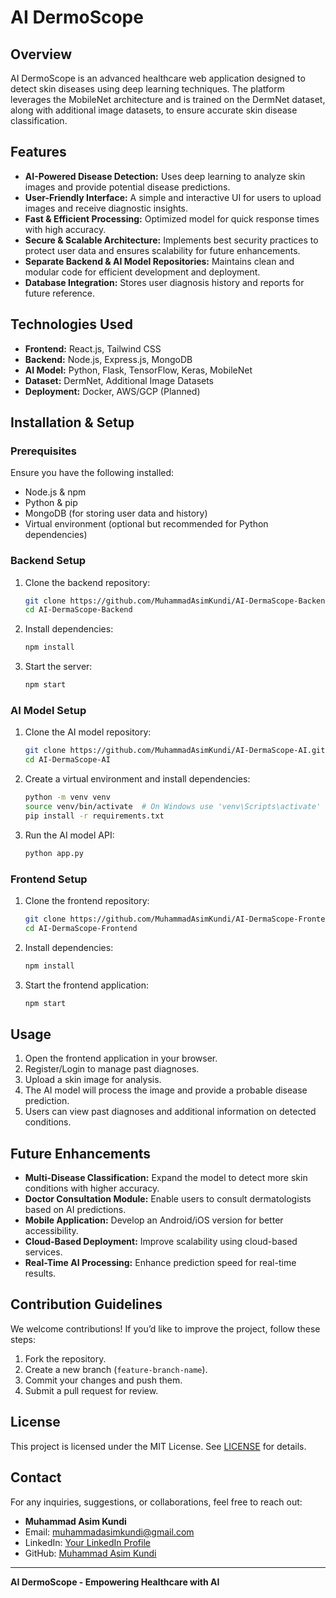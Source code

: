 # AI DermoScope

## Overview
AI DermoScope is an advanced healthcare web application designed to detect skin diseases using deep learning techniques. The platform leverages the MobileNet architecture and is trained on the DermNet dataset, along with additional image datasets, to ensure accurate skin disease classification. 

## Features
- **AI-Powered Disease Detection:** Uses deep learning to analyze skin images and provide potential disease predictions.
- **User-Friendly Interface:** A simple and interactive UI for users to upload images and receive diagnostic insights.
- **Fast & Efficient Processing:** Optimized model for quick response times with high accuracy.
- **Secure & Scalable Architecture:** Implements best security practices to protect user data and ensures scalability for future enhancements.
- **Separate Backend & AI Model Repositories:** Maintains clean and modular code for efficient development and deployment.
- **Database Integration:** Stores user diagnosis history and reports for future reference.

## Technologies Used
- **Frontend:** React.js, Tailwind CSS
- **Backend:** Node.js, Express.js, MongoDB
- **AI Model:** Python, Flask, TensorFlow, Keras, MobileNet
- **Dataset:** DermNet, Additional Image Datasets
- **Deployment:** Docker, AWS/GCP (Planned)

## Installation & Setup
### Prerequisites
Ensure you have the following installed:
- Node.js & npm
- Python & pip
- MongoDB (for storing user data and history)
- Virtual environment (optional but recommended for Python dependencies)

### Backend Setup
1. Clone the backend repository:
   ```sh
   git clone https://github.com/MuhammadAsimKundi/AI-DermaScope-Backend.git
   cd AI-DermaScope-Backend
   ```
2. Install dependencies:
   ```sh
   npm install
   ```
3. Start the server:
   ```sh
   npm start
   ```

### AI Model Setup
1. Clone the AI model repository:
   ```sh
   git clone https://github.com/MuhammadAsimKundi/AI-DermaScope-AI.git
   cd AI-DermaScope-AI
   ```
2. Create a virtual environment and install dependencies:
   ```sh
   python -m venv venv
   source venv/bin/activate  # On Windows use 'venv\Scripts\activate'
   pip install -r requirements.txt
   ```
3. Run the AI model API:
   ```sh
   python app.py
   ```

### Frontend Setup
1. Clone the frontend repository:
   ```sh
   git clone https://github.com/MuhammadAsimKundi/AI-DermaScope-Frontend.git
   cd AI-DermaScope-Frontend
   ```
2. Install dependencies:
   ```sh
   npm install
   ```
3. Start the frontend application:
   ```sh
   npm start
   ```

## Usage
1. Open the frontend application in your browser.
2. Register/Login to manage past diagnoses.
3. Upload a skin image for analysis.
4. The AI model will process the image and provide a probable disease prediction.
5. Users can view past diagnoses and additional information on detected conditions.

## Future Enhancements
- **Multi-Disease Classification:** Expand the model to detect more skin conditions with higher accuracy.
- **Doctor Consultation Module:** Enable users to consult dermatologists based on AI predictions.
- **Mobile Application:** Develop an Android/iOS version for better accessibility.
- **Cloud-Based Deployment:** Improve scalability using cloud-based services.
- **Real-Time AI Processing:** Enhance prediction speed for real-time results.

## Contribution Guidelines
We welcome contributions! If you’d like to improve the project, follow these steps:
1. Fork the repository.
2. Create a new branch (`feature-branch-name`).
3. Commit your changes and push them.
4. Submit a pull request for review.

## License
This project is licensed under the MIT License. See [LICENSE](LICENSE) for details.

## Contact
For any inquiries, suggestions, or collaborations, feel free to reach out:
- **Muhammad Asim Kundi**  
- Email: [muhammadasimkundi@gmail.com](mailto:muhammadasimkundi@gmail.com)  
- LinkedIn: [Your LinkedIn Profile](https://linkedin.com/in/muhammad-asim-kundi)  
- GitHub: [Muhammad Asim Kundi](https://github.com/MuhammadAsimKundi)  

---
**AI DermoScope - Empowering Healthcare with AI**

